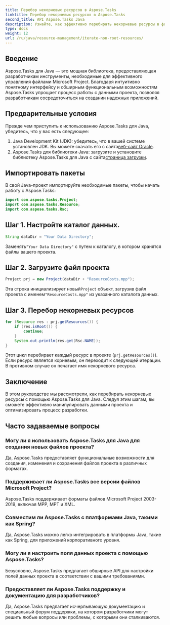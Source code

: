 ```yaml
---
title: Перебор некорневых ресурсов в Aspose.Tasks
linktitle: Перебор некорневых ресурсов в Aspose.Tasks
second_title: API Aspose.Tasks Java
description: Узнайте, как эффективно перебирать некорневые ресурсы в файлах Microsoft Project с помощью Aspose.Tasks для Java. Улучшите процесс разработки.
type: docs
weight: 12
url: /ru/java/resource-management/iterate-non-root-resources/
---
```

## Введение
Aspose.Tasks для Java — это мощная библиотека, предоставляющая разработчикам инструменты, необходимые для эффективного управления файлами Microsoft Project. Благодаря интуитивно понятному интерфейсу и обширным функциональным возможностям Aspose.Tasks упрощает процесс работы с данными проекта, позволяя разработчикам сосредоточиться на создании надежных приложений.
## Предварительные условия
Прежде чем приступить к использованию Aspose.Tasks для Java, убедитесь, что у вас есть следующее:
1.  Java Development Kit (JDK): убедитесь, что в вашей системе установлен JDK. Вы можете скачать его с сайта[веб-сайт Oracle](https://www.oracle.com/java/technologies/javase-jdk11-downloads.html).
2. Aspose.Tasks для библиотеки Java: загрузите и установите библиотеку Aspose.Tasks для Java с сайта[страница загрузки](https://releases.aspose.com/tasks/java/).

## Импортировать пакеты
В свой Java-проект импортируйте необходимые пакеты, чтобы начать работу с Aspose.Tasks:
```java
import com.aspose.tasks.Project;
import com.aspose.tasks.Resource;
import com.aspose.tasks.Rsc;
```

## Шаг 1. Настройте каталог данных.
```java
String dataDir = "Your Data Directory";
```
 Заменять`"Your Data Directory"` с путем к каталогу, в котором хранятся файлы вашего проекта.
## Шаг 2. Загрузите файл проекта
```java
Project prj = new Project(dataDir + "ResourceCosts.mpp");
```
 Эта строка инициализирует новый`Project` объект, загрузив файл проекта с именем`"ResourceCosts.mpp"` из указанного каталога данных.
## Шаг 3. Перебор некорневых ресурсов
```java
for (Resource res : prj.getResources()) {
    if (res.isRoot()) {
        continue;
    }
    System.out.println(res.get(Rsc.NAME));
}
```
Этот цикл перебирает каждый ресурс в проекте (`prj.getResources()`). Если ресурс является корневым, он переходит к следующей итерации. В противном случае он печатает имя некорневого ресурса.

## Заключение
В этом руководстве мы рассмотрели, как перебирать некорневые ресурсы с помощью Aspose.Tasks для Java. Следуя этим шагам, вы сможете эффективно манипулировать данными проекта и оптимизировать процесс разработки.
## Часто задаваемые вопросы
### Могу ли я использовать Aspose.Tasks для Java для создания новых файлов проекта?
Да, Aspose.Tasks предоставляет функциональные возможности для создания, изменения и сохранения файлов проекта в различных форматах.
### Поддерживает ли Aspose.Tasks все версии файлов Microsoft Project?
Aspose.Tasks поддерживает форматы файлов Microsoft Project 2003-2019, включая MPP, MPT и XML.
### Совместим ли Aspose.Tasks с платформами Java, такими как Spring?
Да, Aspose.Tasks можно легко интегрировать в платформы Java, такие как Spring, для приложений корпоративного уровня.
### Могу ли я настроить поля данных проекта с помощью Aspose.Tasks?
Безусловно, Aspose.Tasks предлагает обширные API для настройки полей данных проекта в соответствии с вашими требованиями.
### Предоставляет ли Aspose.Tasks поддержку и документацию для разработчиков?
Да, Aspose.Tasks предлагает исчерпывающую документацию и специальный форум поддержки, на котором разработчики могут решить любые вопросы или проблемы, с которыми они сталкиваются.
